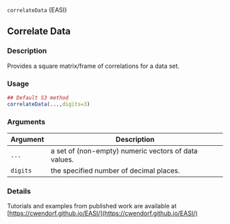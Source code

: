 `correlateData` {EASI}

## Correlate Data

### Description

Provides a square matrix/frame of correlations for a data set.

### Usage

```r
## Default S3 method
correlateData(...,digits=3)
```

### Arguments

Argument | Description
--- |---
```...``` | a set of (non-empty) numeric vectors of data values.
```digits``` | the specified number of decimal places.

### Details

Tutorials and examples from published work are available at [https://cwendorf.github.io/EASI/](https://cwendorf.github.io/EASI/) 

